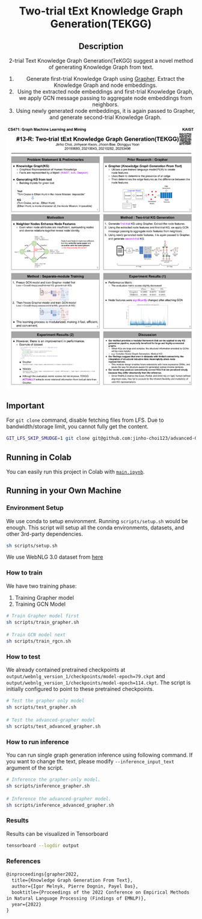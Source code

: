 <div align="center">

# Two-trial tExt Knowledge Graph Generation(TEKGG)
## Description
2-trial Text Knowledge Graph Generation(TeKGG) suggest a novel method of generating Knowledge Graph from text.
1. Generate first-trial Knowledge Graph using [Grapher](https://github.com/IBM/Grapher). Extract the Knowledge Graph and node embeddings.
2. Using the extracted node embeddings and first-trial Knowledge Graph, we apply GCN message passing to aggregate node embeddings from neighbors.
3. Using newly generated node embeddings, it is again passed to Grapher, and generate second-trial Knowledge Graph.


![TEKGG Poster](imgs/TEKGG_Poster.png)


</div>

## Important
For `git clone` command, disable fetching files from LFS. Due to bandwidth/storage limit, you cannot fully get the content.
```bash
GIT_LFS_SKIP_SMUDGE=1 git clone git@github.com:jinho-choi123/advanced-Grapher.git
```

## Running in Colab
You can easily run this project in Colab with [`main.ipynb`](main.ipynb).

## Running in your Own Machine


### Environment Setup
We use conda to setup environment. Running `scripts/setup.sh` would be enough.
This script will setup all the conda environments, datasets, and other 3rd-party dependencies.
```bash
sh scripts/setup.sh
```

We use WebNLG 3.0 dataset from [here](https://gitlab.com/shimorina/webnlg-dataset.git)

### How to train
We have two training phase:
1. Training Grapher model
2. Training GCN Model

```bash
# Train Grapher model first
sh scripts/train_grapher.sh

# Train GCN model next
sh scripts/train_rgcn.sh
```

### How to test
We already contained pretrained checkpoints at `output/webnlg_version_1/checkpoints/model-epoch=79.ckpt` and `output/webnlg_version_1/checkpoints/model-epoch=114.ckpt`.
The script is initially configured to point to these pretrained checkpoints.
```bash
# Test the grapher only model
sh scripts/test_grapher.sh

# Test the advanced-grapher model
sh scripts/test_advanced_grapher.sh
```

### How to run inference
You can run single graph generation inference using following command. If you want to change the text, please modify `--inference_input_text` argument of the script.
```bash
# Inference the grapher-only model.
sh scripts/inference_grapher.sh

# Inference the advanced-grapher model.
sh scripts/inference_advanced_grapher.sh
```

### Results
Results can be visualized in Tensorboard
```bash
tensorboard --logdir output
```

### References
```
@inproceedings{grapher2022,
  title={Knowledge Graph Generation From Text},
  author={Igor Melnyk, Pierre Dognin, Payel Das},
  booktitle={Proceedings of the 2022 Conference on Empirical Methods in Natural Language Processing (Findings of EMNLP)},
  year={2022}
}
```
